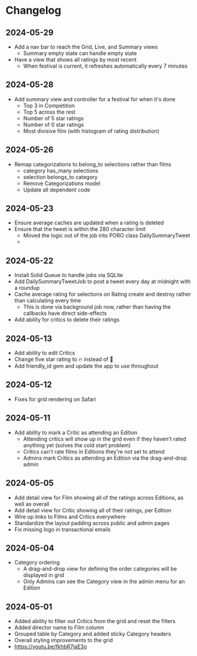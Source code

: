 # Changelog

## 2024-05-29
- Add a nav bar to reach the Grid, Live, and Summary views
  - Summary empty state can handle empty state
- Have a view that shows all ratings by most recent
  - When festival is current, it refreshes automatically every 7 minutes

## 2024-05-28
- Add summary view and controller for a festival for when it's done
  - Top 3 in Competition
  - Top 5 across the rest
  - Number of 5 star ratings
  - Number of 0 star ratings
  - Most divisive film (with histogram of rating distribution)

## 2024-05-26
- Remap categorizations to belong_to selections rather than films
  - category has_many selections
  - selection belongs_to category
  - Remove Categorizations model
  - Update all dependent code

## 2024-05-23
- Ensure average caches are updated when a rating is deleted
- Ensure that the tweet is within the 280 character limit
  - Moved the logic out of the job into PORO class DailySummaryTweet
  -

## 2024-05-22
- Install Solid Queue to handle jobs via SQLite
- Add DailySummaryTweetJob to post a tweet every day at midnight with a roundup
- Cache average rating for selections on Rating create and destroy rather than calculating every time
  - This is done via background job now, rather than having the callbacks have direct side-effects
- Add ability for critics to delete their ratings

## 2024-05-13
- Add ability to edit Critics
- Change five star rating to 🔥 instead of 🤩
- Add friendly_id gem and update the app to use throughout

## 2024-05-12
- Fixes for grid rendering on Safari

## 2024-05-11
- Add ability to mark a Critic as attending an Edition
  - Attending critics will show up in the grid even if they haven't rated anything yet (solves the cold start problem)
  - Critics can't rate films in Editions they're not set to attend
  - Admins mark Critics as attending an Edition via the drag-and-drop admin

## 2024-05-05
- Add detail view for Film showing all of the ratings across Editions, as well as overall
- Add detail view for Critic showing all of their ratings, per Edition
- Wire up links to Films and Critics everywhere
- Standardize the layout padding across public and admin pages
- Fix missing logo in transactional emails

## 2024-05-04
- Category ordering
  - A drag-and-drop view for defining the order categories will be displayed in grid
  - Only Admins can see the Category view in the admin menu for an Edition

## 2024-05-01
- Added ability to filter out Critics from the grid and reset the filters
- Added director name to Film column
- Grouped table by Category and added sticky Category headers
- Overall styling improvements to the grid
- https://youtu.be/fkhbR7jaE3o
